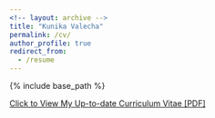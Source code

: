 ```yaml
---
<!-- layout: archive -->
title: "Kunika Valecha"
permalink: /cv/
author_profile: true
redirect_from:
  - /resume
---
```


{% include base_path %}


[Click to View My Up-to-date Curriculum Vitae [PDF]](https://github.com/Kunika21/Kunika21.github.io/blob/master/resum_latex.pdf)
